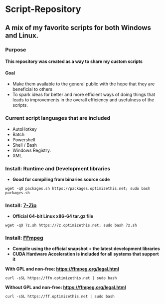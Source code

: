# Script-Repository
## A mix of my favorite scripts for both Windows and Linux.

### Purpose
#### This repository was created as a way to share my custom scripts

#### Goal
  - Make them available to the general public with the hope that they are beneficial to others
  - To spark ideas for better and more efficient ways of doing things that leads to improvements in the overall efficiency and usefulness of the scripts.
  
### Current script languages that are included
  - AutoHotkey
  - Batch
  - Powershell
  - Shell / Bash
  - Windows Registry.
  - XML

### Install: Runtime and Development libraries
  - **Good for compiling from binaries source code**
```
wget -qO packages.sh https://packages.optimizethis.net; sudo bash packages.sh
```

### Install: [7-Zip](www.7-zip.org/download.html)
  - **Official 64-bit Linux x86-64 tar.gz file**
```
wget -qO 7z.sh https://7z.optimizethis.net; sudo bash 7z.sh
```

### Install: [FFmpeg](https://ffmpeg.org/download.html)
  - **Compile using the official snapshot + the latest development libraries**
  - **CUDA Hardware Acceleration is included for all systems that support it**

**With GPL and non-free: https://ffmpeg.org/legal.html**

```
curl -sSL https://ffn.optimizethis.net | sudo bash
```
**Without GPL and non-free: https://ffmpeg.org/legal.html**
```
curl -sSL https://ff.optimizethis.net | sudo bash
```
